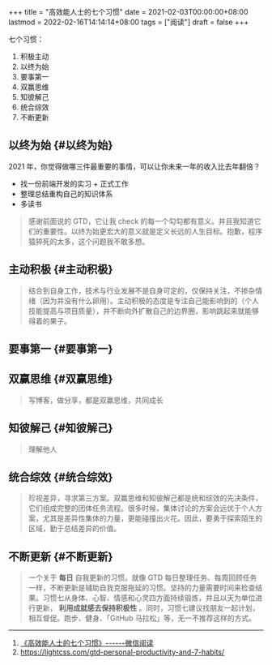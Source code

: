 +++
title = "高效能人士的七个习惯"
date = 2021-02-03T00:00:00+08:00
lastmod = 2022-02-16T14:14:14+08:00
tags = ["阅读"]
draft = false
+++

七个习惯：

1.  积极主动
2.  以终为始
3.  要事第一
4.  双赢思维
5.  知彼解己
6.  统合综效
7.  不断更新


## 以终为始 {#以终为始}

2021 年，你觉得做哪三件最重要的事情，可以让你未来一年的收入比去年翻倍？

-   找一份前端开发的实习 + 正式工作
-   整理总结重构自己的知识体系
-   多读书

> 感谢前面说的 GTD，它让我 check
> 的每一个勾勾都有意义。并且我知道它们的重要性。以终为始更宏大的意义就是定义长远的人生目标。抱歉，程序猿猝死的太多，这个问题我不敢多想。


## 主动积极 {#主动积极}

> 结合到自身工作，技术与行业发展不是自身可定的，仅保持关注，不掺杂情绪（因为并没有什么卵用）。主动积极的态度是专注自己能影响到的（个人技能提高与项目质量），并不断向外扩散自己的边界圈，影响跳起来就能够得着的果子。


## 要事第一 {#要事第一}


## 双赢思维 {#双赢思维}

> 写博客，做分享，都是双赢思维，共同成长


## 知彼解己 {#知彼解己}

> 理解他人


## 统合综效 {#统合综效}

> 珍视差异，寻求第三方案。双赢思维和知彼解己都是统和综效的先决条件，它们组成完整的团体任务流程。很多时候，集体讨论的方案会远优于个人方案，尤其是差异性集体的力量，更能碰撞出火花。因此，要勇于探索陌生的区域，勤于总结差异的价值。


## 不断更新 {#不断更新}

> 一个关于 **每日** 自我更新的习惯。就像 GTD 每日整理任务、每周回顾任务一样，不断更新是辅助自我克服拖延的习惯。坚持的力量需要时间来检查结果。习惯七从身体、心智、情感和心灵四方面持续锻炼，并且以天为单位进行更新， **利用成就感去保持积极性** 。同时，习惯七建议找朋友一起计划，相互督促。跑步、健身、「GitHub 马拉松」等，无一不推荐这样的方式。

---

1.  [《高效能人士的七个习惯》------微信阅读](https://weread.qq.com/web/reader/56d325907203e8a856def7fkc81322c012c81e728d9d180)
2.  <https://lightcss.com/gtd-personal-productivity-and-7-habits/>